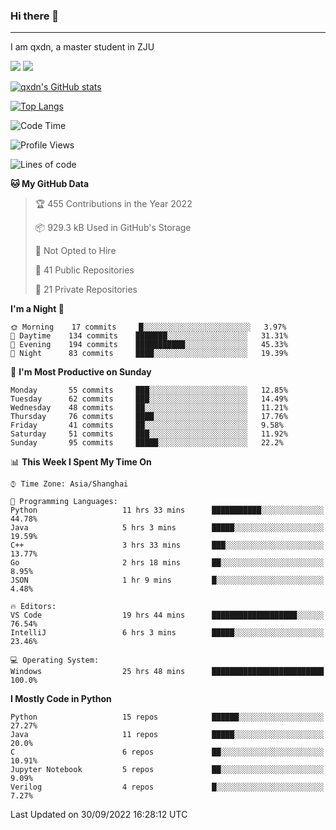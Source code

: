 ### Hi there 👋
---

I am qxdn, a master student in ZJU

[![](https://img.shields.io/badge/blog-qxdn-brightgreen?style=for-the-badge&logo=hexo)](https://qianxu.run) [![](https://img.shields.io/badge/bilibili-qxdn-ff69b4?style=for-the-badge&logo=Bilibili)](https://space.bilibili.com/11674667)


[![qxdn's GitHub stats](https://github-readme-stats.vercel.app/api?username=qxdn&count_private=true&show_icons=true)](https://github.com/qxdn)

[![Top Langs](https://github-readme-stats.vercel.app/api/top-langs/?username=qxdn&layout=compact)](https://github.com/qxdn)

<!--START_SECTION:waka-->
![Code Time](http://img.shields.io/badge/Code%20Time-499%20hrs%2019%20mins-blue)

![Profile Views](http://img.shields.io/badge/Profile%20Views-5-blue)

![Lines of code](https://img.shields.io/badge/From%20Hello%20World%20I%27ve%20Written-1%20Million%20lines%20of%20code-blue)

**🐱 My GitHub Data** 

> 🏆 455 Contributions in the Year 2022
 > 
> 📦 929.3 kB Used in GitHub's Storage 
 > 
> 🚫 Not Opted to Hire
 > 
> 📜 41 Public Repositories 
 > 
> 🔑 21 Private Repositories  
 > 
**I'm a Night 🦉** 

```text
🌞 Morning    17 commits     █░░░░░░░░░░░░░░░░░░░░░░░░   3.97% 
🌆 Daytime    134 commits    ███████░░░░░░░░░░░░░░░░░░   31.31% 
🌃 Evening    194 commits    ███████████░░░░░░░░░░░░░░   45.33% 
🌙 Night      83 commits     ████░░░░░░░░░░░░░░░░░░░░░   19.39%

```
📅 **I'm Most Productive on Sunday** 

```text
Monday       55 commits     ███░░░░░░░░░░░░░░░░░░░░░░   12.85% 
Tuesday      62 commits     ███░░░░░░░░░░░░░░░░░░░░░░   14.49% 
Wednesday    48 commits     ██░░░░░░░░░░░░░░░░░░░░░░░   11.21% 
Thursday     76 commits     ████░░░░░░░░░░░░░░░░░░░░░   17.76% 
Friday       41 commits     ██░░░░░░░░░░░░░░░░░░░░░░░   9.58% 
Saturday     51 commits     ███░░░░░░░░░░░░░░░░░░░░░░   11.92% 
Sunday       95 commits     █████░░░░░░░░░░░░░░░░░░░░   22.2%

```


📊 **This Week I Spent My Time On** 

```text
⌚︎ Time Zone: Asia/Shanghai

💬 Programming Languages: 
Python                   11 hrs 33 mins      ███████████░░░░░░░░░░░░░░   44.78% 
Java                     5 hrs 3 mins        █████░░░░░░░░░░░░░░░░░░░░   19.59% 
C++                      3 hrs 33 mins       ███░░░░░░░░░░░░░░░░░░░░░░   13.77% 
Go                       2 hrs 18 mins       ██░░░░░░░░░░░░░░░░░░░░░░░   8.95% 
JSON                     1 hr 9 mins         █░░░░░░░░░░░░░░░░░░░░░░░░   4.48%

🔥 Editors: 
VS Code                  19 hrs 44 mins      ███████████████████░░░░░░   76.54% 
IntelliJ                 6 hrs 3 mins        █████░░░░░░░░░░░░░░░░░░░░   23.46%

💻 Operating System: 
Windows                  25 hrs 48 mins      █████████████████████████   100.0%

```

**I Mostly Code in Python** 

```text
Python                   15 repos            ██████░░░░░░░░░░░░░░░░░░░   27.27% 
Java                     11 repos            █████░░░░░░░░░░░░░░░░░░░░   20.0% 
C                        6 repos             ██░░░░░░░░░░░░░░░░░░░░░░░   10.91% 
Jupyter Notebook         5 repos             ██░░░░░░░░░░░░░░░░░░░░░░░   9.09% 
Verilog                  4 repos             █░░░░░░░░░░░░░░░░░░░░░░░░   7.27%

```



 Last Updated on 30/09/2022 16:28:12 UTC
<!--END_SECTION:waka-->

<!--
**qxdn/qxdn** is a ✨ _special_ ✨ repository because its `README.md` (this file) appears on your GitHub profile.

Here are some ideas to get you started:

- 🔭 I’m currently working on ...
- 🌱 I’m currently learning ...
- 👯 I’m looking to collaborate on ...
- 🤔 I’m looking for help with ...
- 💬 Ask me about ...
- 📫 How to reach me: ...
- 😄 Pronouns: ...
- ⚡ Fun fact: ...
-->
